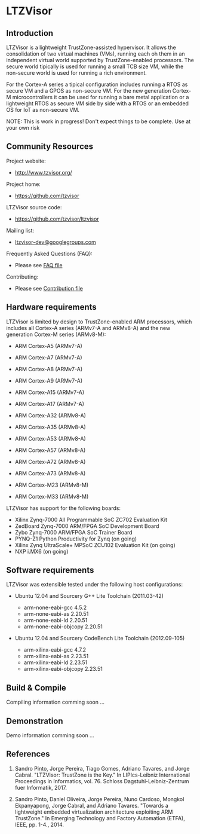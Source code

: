 LTZVisor
=========


Introduction
------------

LTZVisor is a lightweight TrustZone-assisted hypervisor. It allows the 
consolidation of two virtual machines (VMs), running each oh them in 
an independent virtual world supported by TrustZone-enabled processors. 
The secure world tipically is used for running a small TCB size VM, 
while the non-secure world is used for running a rich environment. 
  
For the Cortex-A series a tipical configuration includes 
running a RTOS as secure VM and a GPOS as non-secure VM.
For the new generation Cortex-M microcontrollers it can be used for 
running a bare metal application or a lightweight RTOS as secure VM 
side by side with a RTOS or an embedded OS for IoT as non-secure VM.  


NOTE: This is work in progress! Don't expect things to be complete. 
Use at your own risk


Community Resources
-------------------

Project website:

 - http://www.tzvisor.org/

Project home:

 - https://github.com/tzvisor
 
LTZVisor source code:

 - https://github.com/tzvisor/ltzvisor
 
Mailing list:
	
 - ltzvisor-dev@googlegroups.com
 
Frequently Asked Questions (FAQ):

 - Please see [FAQ file](FAQ.md)
 
Contributing:

 - Please see [Contribution file](CONTRIBUTING)


Hardware requirements
------------

LTZVisor is limited by design to TrustZone-enabled ARM processors,
which includes all Cortex-A series (ARMv7-A and ARMv8-A) and the 
new generation Cortex-M series (ARMv8-M):

 - ARM Cortex-A5 (ARMv7-A)
 - ARM Cortex-A7 (ARMv7-A)
 - ARM Cortex-A8 (ARMv7-A)
 - ARM Cortex-A9 (ARMv7-A)
 - ARM Cortex-A15 (ARMv7-A)
 - ARM Cortex-A17 (ARMv7-A)
 
 - ARM Cortex-A32 (ARMv8-A)
 - ARM Cortex-A35 (ARMv8-A)
 - ARM Cortex-A53 (ARMv8-A)
 - ARM Cortex-A57 (ARMv8-A)
 - ARM Cortex-A72 (ARMv8-A)
 - ARM Cortex-A73 (ARMv8-A)
 
 - ARM Cortex-M23 (ARMv8-M)
 - ARM Cortex-M33 (ARMv8-M)


LTZVisor has support for the following boards:

 - Xilinx Zynq-7000 All Programmable SoC ZC702 Evaluation Kit
 - ZedBoard Zynq-7000 ARM/FPGA SoC Development Board 
 - Zybo Zynq-7000 ARM/FPGA SoC Trainer Board 
 - PYNQ-Z1 Python Productivity for Zynq (on going)
 - Xilinx Zynq UltraScale+ MPSoC ZCU102 Evaluation Kit (on going)
 - NXP i.MX6 (on going)

 
Software requirements
------------

LTZVisor was extensible tested under the following host configurations:

 - Ubuntu 12.04 and Sourcery G++ Lite Toolchain (2011.03-42)
	* arm-none-eabi-gcc 4.5.2 
	* arm-none-eabi-as 2.20.51
	* arm-none-eabi-ld 2.20.51 
	* arm-none-eabi-objcopy 2.20.51 
	
 - Ubuntu 12.04 and Sourcery CodeBench Lite Toolchain (2012.09-105)
	* arm-xilinx-eabi-gcc 4.7.2
	* arm-xilinx-eabi-as 2.23.51 
	* arm-xilinx-eabi-ld 2.23.51 
	* arm-xilinx-eabi-objcopy 2.23.51 


Build & Compile
------------

Compiling information comming soon ...


Demonstration
------------

Demo information comming soon ...


References
------------

 1. Sandro Pinto, Jorge Pereira, Tiago Gomes, Adriano Tavares, and Jorge Cabral. "LTZVisor: TrustZone is the Key." In LIPIcs-Leibniz International Proceedings in Informatics, vol. 76. Schloss Dagstuhl-Leibniz-Zentrum fuer Informatik, 2017.
 
 2. Sandro Pinto, Daniel Oliveira, Jorge Pereira, Nuno Cardoso, Mongkol Ekpanyapong, Jorge Cabral, and Adriano Tavares. "Towards a lightweight embedded virtualization architecture exploiting ARM TrustZone." In Emerging Technology and Factory Automation (ETFA), IEEE, pp. 1-4., 2014.
